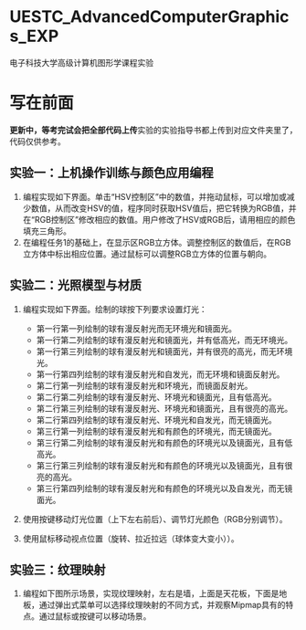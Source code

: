 # UESTC_AdvancedComputerGraphics_EXP
电子科技大学高级计算机图形学课程实验
# 写在前面
**更新中，等考完试会把全部代码上传**实验的实验指导书都上传到对应文件夹里了，代码仅供参考。
## 实验一：上机操作训练与颜色应用编程
1. 编程实现如下界面。单击“HSV控制区”中的数值，并拖动鼠标，可以增加或减少数值，从而改变HSV的值，程序同时获取HSV值后，把它转换为RGB值，并在“RGB控制区”修改相应的数值。用户修改了HSV或RGB后，请用相应的颜色填充三角形。
2. 在编程任务1的基础上，在显示区RGB立方体。调整控制区的数值后，在RGB立方体中标出相应位置。通过鼠标可以调整RGB立方体的位置与朝向。
## 实验二：光照模型与材质
1.	编程实现如下界面。绘制的球按下列要求设置灯光：
    - 第一行第一列绘制的球有漫反射光而无环境光和镜面光。
    - 第一行第二列绘制的球有漫反射光和镜面光，并有低高光，而无环境光。
    - 第一行第三列绘制的球有漫反射光和镜面光，并有很亮的高光，而无环境光。
    - 第一行第四列绘制的球有漫反射光和自发光，而无环境和镜面反射光。
    - 第二行第一列绘制的球有漫反射光和环境光，而镜面反射光。
    - 第二行第二列绘制的球有漫反射光、环境光和镜面光，且有低高光。
    - 第二行第三列绘制的球有漫反射光、环境光和镜面光，且有很亮的高光。
    - 第二行第四列绘制的球有漫反射光、环境光和自发光，而无镜面光。
    - 第三行第一列绘制的球有漫反射光和有颜色的环境光，而无镜面光。
    - 第三行第二列绘制的球有漫反射光和有颜色的环境光以及镜面光，且有低高光。
    - 第三行第三列绘制的球有漫反射光和有颜色的环境光以及镜面光，且有很亮的高光。
    - 第三行第四列绘制的球有漫反射光和有颜色的环境光以及自发光，而无镜面光。

2. 使用按键移动灯光位置（上下左右前后）、调节灯光颜色（RGB分别调节）。
3. 使用鼠标移动视点位置（旋转、拉近拉远（球体变大变小））。

## 实验三：纹理映射
1.	编程如下图所示场景，实现纹理映射，左右是墙，上面是天花板，下面是地板，通过弹出式菜单可以选择纹理映射的不同方式，并观察Mipmap具有的特点。通过鼠标或按键可以移动场景。
